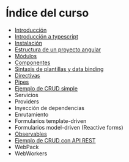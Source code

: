 # Índice del curso

 - [Introducción](introduccion.md)
 - [Introducción a typescript](typescript.md)
 - [Instalación](instalacion.md)
 - [Estructura de un proyecto angular](estructura-proyecto.md)
 - [Módulos](modules.md)
 - [Componentes](components.md)
 - [Sintaxis de plantillas y data binding](data-binding.md)
 - [Directivas](directives.md)
 - [Pipes](pipes.md)
 - [Ejemplo de CRUD simple](ejemplo-crud-basico.md)
 - Servicios
 - Providers
 - Inyección de dependencias
 - Enrutamiento
 - Formularios template-driven
 - Formularios model-driven (Reactive forms)
 - [Observables](observables.md)
 - [Ejemplo de CRUD con API REST](ejemplo-crud-completo.md)
 - WebPack
 - WebWorkers


